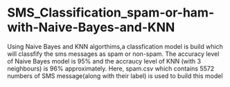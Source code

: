 # SMS_Classification_spam-or-ham-with-Naive-Bayes-and-KNN
Using Naive Bayes and KNN algorthims,a classfication model is build which will classfify the sms messages as spam or non-spam. The accuracy level of Naive Bayes model is 95% and the accraucy level of KNN (with 3 neighbours) is 96% approximately. Here, spam.csv which contains 5572 numbers of SMS message(along with their label) is used to build this model
 
